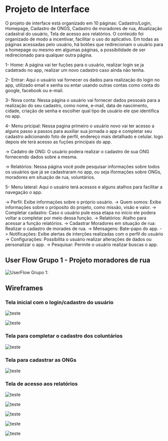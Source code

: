 
# Projeto de Interface

O projeto de interface está organizado em 10 páginas: Cadastro/Login, Homepage, Cadastro de ONGS, Cadastro de moradores de rua, Atualização cadastral do usuário, Tela de acesso aos relatórios. O conteúdo foi organizado de modo a incentivar, facilitar o uso do aplicativo. Em todas as páginas acessadas pelo usuário, há botões que redirecionam o usuário para a homepage ou mesmo em algumas páginas, a possibilidade de ser redirecionado para qualquer outra página.

1- Home: A página vai ter fuções para o usuário, realizar login se ja cadatrado no app, realizar um novo cadastro caso ainda não tenha.

2- Entrar: Aqui o usuário vai fornecer os dados para realização do login no app, utilizado email e senha ou entar usando outras contas como conta do google, facebook ou e-mail.


3- Nova conta: Nessa página o usuário vai fornecer dados pessoais para a realização do seu cadastro, como nome, e-mail, data de nascimento, cidade, criação de senha e escolher qual tipo de usuário ele qse identifica no app.

4- Menu pricipal: Nessa pagina primeiro o usuário novo vai ter acesso a alguns passo a passos para auxiliar sua jornada o app e completar seu cadastro adicionando foto de perfil, endereço mais detalhado e celular.  logo depois ele terá acesso as fuções principais do app.

  -> Cadatro de ONG: O usuário podera realizar o cadastro de sua ONG fornecendo dados sobre a mesma.

  -> Relatórios: Nessa página você pode pesquisar informações sobre todos os usuários que já se cadastraram no app, ou seja iformações sobre ONGs, moradores em situação de rua, voluntários. 

5- Menu lateral: Aqui o usuário terá acessos e alguns atalhos para facilitar a navegação o app.

  -> Perfil: Exibe informações sobre o próprio usuário.
  -> Quem somos: Exibe informações sobre o próposito do projeto, como missão, visão e valor.
  -> Completar cadastro: Caso o usuário pule essa etapa no início ele podera voltar a completar por meio dessa função.
  -> Relatórios: Atalho para acessar a função relatórios.
  -> Cadastrar Moradores em situação de rua: Realizar o cadastro de morades de rua.
  -> Mensagens: Bate-papo do app.
  -> Notificações: Exibe alertas de interções realizadas com o perfil do   usuário
  -> Configurações: Possibilita o usuário realizar alterações de dados ou personalizar o app.
  -> Pesquisar: Permite o usuário realizar buscas o app.







## User Flow Grupo 1 - Projeto moradores de rua

![UserFlow Grupo 1:](https://github.com/ICEI-PUC-Minas-PMV-SI/pmv-si-2023-1-e1-proj-web-t1-projeto-moradores-de-rua/blob/main/docs/MarodoresRua.jpg?raw=true)


## Wireframes

### Tela inicial com o login/cadastro do usuário


![teste](
https://github.com/ICEI-PUC-Minas-PMV-SI/pmv-si-2023-1-e1-proj-web-t1-projeto-moradores-de-rua/blob/main/paginaInicial.jpeg)

![teste](
https://github.com/ICEI-PUC-Minas-PMV-SI/pmv-si-2023-1-e1-proj-web-t1-projeto-moradores-de-rua/blob/main/QuemSomos.jpeg)


### Tela para completar o cadastro dos coluntários

![teste](
https://github.com/ICEI-PUC-Minas-PMV-SI/pmv-si-2023-1-e1-proj-web-t1-projeto-moradores-de-rua/blob/main/CadastroVoluntario.jpeg)

### Tela para cadastrar as ONGs

![teste](
https://github.com/ICEI-PUC-Minas-PMV-SI/pmv-si-2023-1-e1-proj-web-t1-projeto-moradores-de-rua/blob/main/cadastroOng.jpeg)


### Tela de acesso aos relatórios

![teste](
https://github.com/ICEI-PUC-Minas-PMV-SI/pmv-si-2023-1-e1-proj-web-t1-projeto-moradores-de-rua/blob/main/RelatorioVoluntariosPorCidade.jpeg)

![teste](
https://github.com/ICEI-PUC-Minas-PMV-SI/pmv-si-2023-1-e1-proj-web-t1-projeto-moradores-de-rua/blob/main/RelatorioOngsPorcidades.jpeg)

![teste](
https://github.com/ICEI-PUC-Minas-PMV-SI/pmv-si-2023-1-e1-proj-web-t1-projeto-moradores-de-rua/blob/main/RelatorioMoradosDeRuaPorRegiao.jpeg)

![teste](
https://github.com/ICEI-PUC-Minas-PMV-SI/pmv-si-2023-1-e1-proj-web-t1-projeto-moradores-de-rua/blob/main/RelatorioMoradoresDeRua.jpeg)

![teste](
https://github.com/ICEI-PUC-Minas-PMV-SI/pmv-si-2023-1-e1-proj-web-t1-projeto-moradores-de-rua/blob/main/OngsEmMG.jpeg)

